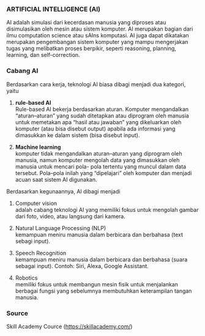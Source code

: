 ### ARTIFICIAL INTELLIGENCE (AI)
AI adalah simulasi dari kecerdasan manusia yang diproses atau disimulasikan oleh mesin atau sistem komputer. AI merupakan bagian dari ilmu computation science atau sAIns komputasi. AI juga dapat dikatakan merupakan pengembangan sistem komputer yang mampu mengerjakan tugas yang melibatkan proses berpikir, seperti reasoning, planning, learning, dan self-correction.

### Cabang AI
Berdasarkan cara kerja, teknologi AI biasa dibagi menjadi dua kategori, yaitu
1. **rule-based AI** <br/>
Rule-based AI bekerja berdasarkan aturan. Komputer mengandalkan “aturan–aturan” yang sudah ditetapkan atau diprogram oleh manusia untuk memetakan apa “hasil atau jawaban” yang dikeluarkan oleh komputer (atau bisa disebut output) apabila  ada informasi yang dimasukkan ke dalam sistem (bisa disebut input).

2. **Machine learning** <br/>
komputer tidak mengandalkan aturan–aturan yang diprogram oleh manusia, namun komputer mengolah data yang dimasukkan oleh manusia untuk mencari pola- pola tertentu yang muncul dalam data 
tersebut. Pola–pola inilah yang “dipelajari” oleh komputer dan menjadi acuan
saat sistem AI digunakan. 

Berdasarkan kegunaannya, AI dibagi menjadi 
1. Computer vision <br/>
adalah cabang teknologi AI yang memiliki fokus untuk mengolah gambar dari foto, video, atau langsung dari kamera. 

2. Natural Language Processing (NLP) <br/>
kemampuan meniru manusia dalam berbicara dan berbahasa (text sebagi input).

3. Speech Recognition <br/>
kemampuan meniru manusia dalam berbicara dan berbahasa (suara sebagai input). Contoh: Siri, Alexa, Google Assistant. 

4. Robotics <br/>
memiliki fokus untuk membangun mesin fisik untuk menjalankan berbagai fungsi yang sebelumnya membutuhkan keterampilan tangan manusia.

### Source
Skill Academy Cource (https://skillacademy.com/)
